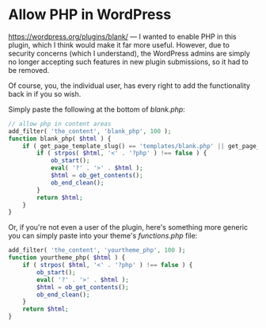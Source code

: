 # Allow PHP in WordPress

https://wordpress.org/plugins/blank/ — I wanted to enable PHP in this plugin, which I think would make it far more useful. However, due to security concerns (which I understand), the WordPress admins are simply no longer accepting such features in new plugin submissions, so it had to be removed.

Of course, you, the individual user, has every right to add the functionality back in if you so wish.

Simply paste the following at the bottom of *blank.php*:

```php
// allow php in content areas
add_filter( 'the_content', 'blank_php', 100 );
function blank_php( $html ) {
    if ( get_page_template_slug() == 'templates/blank.php' || get_page_template_slug() == 'templates/creative.php' ) {
        if ( strpos( $html, '<' . '?php' ) !== false ) {
            ob_start();
            eval( '?' . '>' . $html );
            $html = ob_get_contents();
            ob_end_clean();
        }
        return $html;
    }
}
```

Or, if you're not even a user of the plugin, here's something more generic you can simply paste into your theme's *functions.php* file:

```php
add_filter( 'the_content', 'yourtheme_php', 100 );
function yourtheme_php( $html ) {
	if ( strpos( $html, '<' . '?php' ) !== false ) {
		ob_start();
		eval( '?' . '>' . $html );
		$html = ob_get_contents();
		ob_end_clean();
	}
	return $html;
}
```
